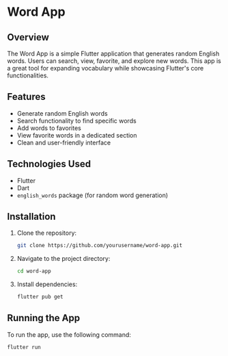 # Word App

## Overview
The Word App is a simple Flutter application that generates random English words. Users can search, view, favorite, and explore new words. This app is a great tool for expanding vocabulary while showcasing Flutter's core functionalities.

## Features
- Generate random English words
- Search functionality to find specific words
- Add words to favorites
- View favorite words in a dedicated section
- Clean and user-friendly interface

## Technologies Used
- Flutter
- Dart
- `english_words` package (for random word generation)

## Installation
1. Clone the repository:
   ```bash
   git clone https://github.com/yourusername/word-app.git
   
2. Navigate to the project directory:
   ```bash
   cd word-app
   
3. Install dependencies:
   ```bash
   flutter pub get
   
## Running the App
To run the app, use the following command:
   ```bash
   flutter run
